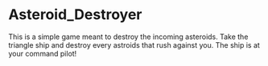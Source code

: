 # Asteroid_Destroyer
This is a simple game meant to destroy the incoming asteroids. Take the triangle ship and destroy every astroids that rush against you. The ship is at your command pilot!
